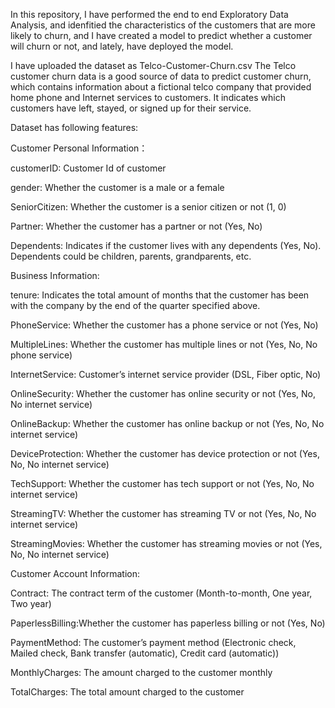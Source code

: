 In this repository, I have performed the end to end Exploratory Data Analysis, and idenfitied the characteristics of the customers that are more likely to churn, and I have created a model to predict whether a customer will churn or not, and lately, have deployed the model.

I have uploaded the dataset as Telco-Customer-Churn.csv
The Telco customer churn data is a good source of data to predict customer churn, which contains information about a fictional telco company that provided home phone and Internet services to customers. It indicates which customers have left, stayed, or signed up for their service.

Dataset has following features: 


Customer Personal Information：

customerID: Customer Id of customer

gender: Whether the customer is a male or a female

SeniorCitizen: Whether the customer is a senior citizen or not (1, 0)

Partner: Whether the customer has a partner or not (Yes, No)

Dependents: Indicates if the customer lives with any dependents (Yes, No). Dependents could be children, parents, grandparents, etc.


Business Information:

tenure: Indicates the total amount of months that the customer has been with the company by the end of the quarter specified above.

PhoneService: Whether the customer has a phone service or not (Yes, No)

MultipleLines: Whether the customer has multiple lines or not (Yes, No, No phone service)

InternetService: Customer’s internet service provider (DSL, Fiber optic, No)

OnlineSecurity: Whether the customer has online security or not (Yes, No, No internet service)

OnlineBackup: Whether the customer has online backup or not (Yes, No, No internet service)

DeviceProtection: Whether the customer has device protection or not (Yes, No, No internet service)

TechSupport: Whether the customer has tech support or not (Yes, No, No internet service)

StreamingTV: Whether the customer has streaming TV or not (Yes, No, No internet service)

StreamingMovies: Whether the customer has streaming movies or not (Yes, No, No internet service)


Customer Account Information:

Contract: The contract term of the customer (Month-to-month, One year, Two year)

PaperlessBilling:Whether the customer has paperless billing or not (Yes, No)

PaymentMethod: The customer’s payment method (Electronic check, Mailed check, Bank transfer (automatic), Credit card (automatic))

MonthlyCharges: The amount charged to the customer monthly

TotalCharges: The total amount charged to the customer
